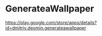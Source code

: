 # GenerateaWallpaper

https://play.google.com/store/apps/details?id=dmitriy.deomin.generateawallpaper


